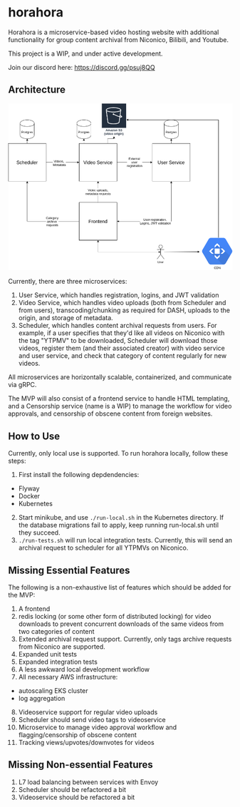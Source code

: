 # horahora
Horahora is a microservice-based video hosting website with additional functionality for group content archival from Niconico, Bilibili, and Youtube.

This project is a WIP, and under active development. 

Join our discord here: https://discord.gg/psuj8QQ

## Architecture
![](Architectural_Drawing.png)

Currently, there are three microservices:
1. User Service, which handles registration, logins, and JWT validation
2. Video Service, which handles video uploads (both from Scheduler and from users), transcoding/chunking as required for DASH, uploads to the origin, and storage of metadata.
3. Scheduler, which handles content archival requests from users. For example, if a user specifies that they'd like all videos on Niconico with the tag "YTPMV" to be downloaded, Scheduler will download those videos, register them (and their associated creator) with video service and user service, and check that category of content regularly for new videos.

All microservices are horizontally scalable, containerized, and communicate via gRPC.

The MVP will also consist of a frontend service to handle HTML templating, and a Censorship service (name is a WIP) to manage the workflow for video approvals, and censorship of obscene content from foreign websites.  

## How to Use
Currently, only local use is supported.
To run horahora locally, follow these steps:
1. First install the following depdendencies:
  - Flyway
  - Docker
  - Kubernetes

2. Start minikube, and use `./run-local.sh` in the Kubernetes directory. If the database migrations fail to apply, keep running run-local.sh until they succeed.
3. `./run-tests.sh` will run local integration tests. Currently, this will send an archival request to scheduler for all YTPMVs on Niconico.

## Missing Essential Features
The following is a non-exhaustive list of features which should be added for the MVP:
1. A frontend
2. redis locking (or some other form of distributed locking) for video downloads to prevent concurrent downloads of the same videos from two categories of content
3. Extended archival request support. Currently, only tags archive requests from Niconico are supported.
4. Expanded unit tests
5. Expanded integration tests
6. A less awkward local development workflow
7. All necessary AWS infrastructure:
  - autoscaling EKS cluster
  - log aggregation
8. Videoservice support for regular video uploads
9. Scheduler should send video tags to videoservice
10. Microservice to manage video approval workflow and flagging/censorship of obscene content
11. Tracking views/upvotes/downvotes for videos
  
## Missing Non-essential Features
1. L7 load balancing between services with Envoy
2. Scheduler should be refactored a bit
3. Videoservice should be refactored a bit

